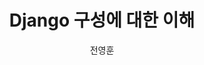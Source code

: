 ---
layout: post

title: "Django 구성에 대한 이해"
categories: 
  - network
author: 전영훈
author_profile: true

last_modified_at:
---
